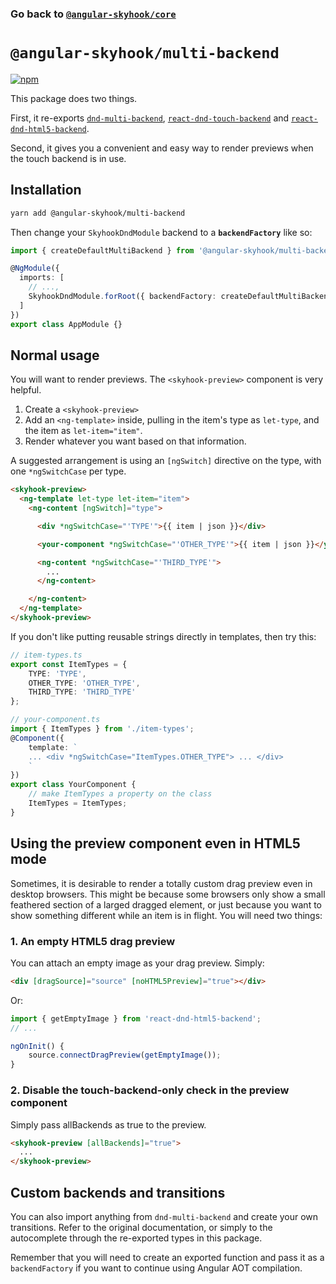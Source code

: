 ### Go back to [`@angular-skyhook/core`](../)

# `@angular-skyhook/multi-backend`

[![npm](https://img.shields.io/npm/v/@angular-skyhook/multi-backend.svg)](https://www.npmjs.com/package/@angular-skyhook/multi-backend)

This package does two things.

First, it re-exports [`dnd-multi-backend`][dnd-multi-backend], [`react-dnd-touch-backend`][touch-backend] and [`react-dnd-html5-backend`][html5-backend].

[html5-backend]: https://github.com/react-dnd/react-dnd
[touch-backend]: https://github.com/yahoo/react-dnd-touch-backend
[dnd-multi-backend]: https://github.com/LouisBrunner/react-dnd-multi-backend

Second, it gives you a convenient and easy way to render previews when the touch backend is in use.

## Installation

```sh
yarn add @angular-skyhook/multi-backend
```

Then change your `SkyhookDndModule` backend to a **`backendFactory`** like so:

```typescript
import { createDefaultMultiBackend } from '@angular-skyhook/multi-backend';

@NgModule({
  imports: [
    // ...,
    SkyhookDndModule.forRoot({ backendFactory: createDefaultMultiBackend })
  ]
})
export class AppModule {}
```

## Normal usage

You will want to render previews. The `<skyhook-preview>` component is very helpful.

1.  Create a `<skyhook-preview>`
2.  Add an `<ng-template>` inside, pulling in the item's type as `let-type`, and the item as `let-item="item"`.
3.  Render whatever you want based on that information.

A suggested arrangement is using an `[ngSwitch]` directive on the type, with one `*ngSwitchCase` per type.

```html
<skyhook-preview>
  <ng-template let-type let-item="item">
    <ng-content [ngSwitch]="type">

      <div *ngSwitchCase="'TYPE'">{{ item | json }}</div>

      <your-component *ngSwitchCase="'OTHER_TYPE'">{{ item | json }}</your-component>

      <ng-content *ngSwitchCase="'THIRD_TYPE'">
        ...
      </ng-content>

    </ng-content>
  </ng-template>
</skyhook-preview>
```

If you don't like putting reusable strings directly in templates, then try this:

```typescript
// item-types.ts
export const ItemTypes = {
    TYPE: 'TYPE',
    OTHER_TYPE: 'OTHER_TYPE',
    THIRD_TYPE: 'THIRD_TYPE'
};
```

```typescript
// your-component.ts
import { ItemTypes } from './item-types';
@Component({
    template: `
    ... <div *ngSwitchCase="ItemTypes.OTHER_TYPE"> ... </div>
    `
})
export class YourComponent {
    // make ItemTypes a property on the class
    ItemTypes = ItemTypes;
}
```

## Using the preview component even in HTML5 mode

Sometimes, it is desirable to render a totally custom drag preview even in
desktop browsers. This might be because some browsers only show a small
feathered section of a larged dragged element, or just because you want to show
something different while an item is in flight. You will need two things:

### 1. An empty HTML5 drag preview

You can attach an empty image as your drag preview. Simply:

```html
<div [dragSource]="source" [noHTML5Preview]="true"></div>
```

Or:

```typescript
import { getEmptyImage } from 'react-dnd-html5-backend';
// ...

ngOnInit() {
    source.connectDragPreview(getEmptyImage());
}
```

### 2. Disable the touch-backend-only check in the preview component

Simply pass allBackends as true to the preview.

```html
<skyhook-preview [allBackends]="true">
  ...
</skyhook-preview>
```

## Custom backends and transitions

You can also import anything from `dnd-multi-backend` and create your own
transitions. Refer to the original documentation, or simply to the autocomplete
through the re-exported types in this package.

Remember that you will need to create an exported function and pass it as a
`backendFactory` if you want to continue using Angular AOT compilation.
